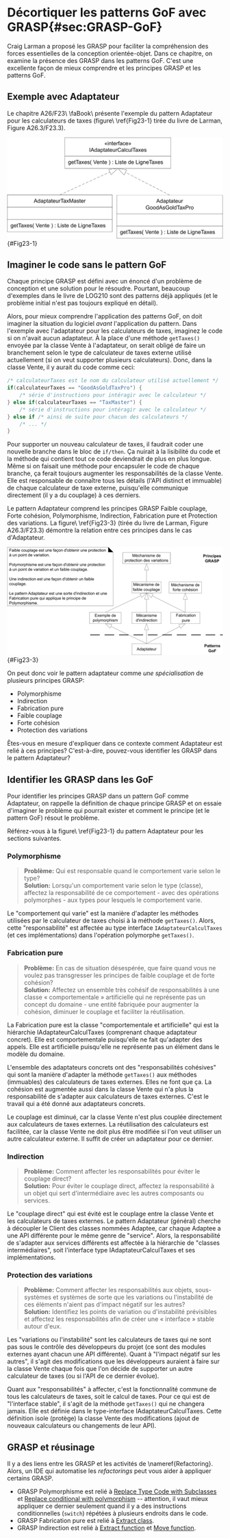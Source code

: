 # Décortiquer les patterns GoF avec GRASP{#sec:GRASP-GoF}

Craig Larman a proposé les GRASP pour faciliter la compréhension des forces essentielles de la conception orientée-objet. Dans ce chapitre, on examine la présence des GRASP dans les patterns GoF. C'est une excellente façon de mieux comprendre et les principes GRASP et les patterns GoF.

## Exemple avec Adaptateur

Le chapitre A26/F23\ \faBook<i class="fa-solid fa-book"></i>\ présente l'exemple du pattern Adaptateur pour les calculateurs de taxes (figure\ \ref{Fig23-1} tirée du livre de Larman, Figure A26.3/F23.3).

![Le pattern Adaptateur.](images/Fig23.1.png "Figure A26.1/F23.1 du livre de Larman"){#Fig23-1}

## Imaginer le code sans le pattern GoF

Chaque principe GRASP est défini avec un énoncé d'un problème de conception et une solution pour le résoudre. Pourtant, beaucoup d'exemples dans le livre de LOG210 sont des patterns déjà appliqués (et le problème initial n'est pas toujours expliqué en détail). 

Alors, pour mieux comprendre l'application des patterns GoF, on doit imaginer la situation du logiciel *avant* l'application du pattern. Dans l'exemple avec l'adaptateur pour les calculateurs de taxes, imaginez le code si on n'avait aucun adaptateur. À la place d'une méthode `getTaxes()` envoyée par la classe Vente à l'adaptateur, on serait obligé de faire un branchement selon le type de calculateur de taxes externe utilisé actuellement (si on veut supporter plusieurs calculateurs). Donc, dans la classe Vente, il y aurait du code comme ceci:

```Java
/* calculateurTaxes est le nom du calculateur utilisé actuellement */
if(calculateurTaxes == "GoodAsGoldTaxPro") {
    /* série d'instructions pour intéragir avec le calculateur */
} else if(calculateurTaxes == "TaxMaster") {
    /* série d'instructions pour intéragir avec le calculateur */
} else if /* ainsi de suite pour chacun des calculateurs */
    /* ... */
}
```

Pour supporter un nouveau calculateur de taxes, il faudrait coder une nouvelle branche dans le bloc de `if/then`. 
Ça nuirait à la lisibilité du code et la méthode qui contient tout ce code deviendrait de plus en plus longue. 
Même si on faisait une méthode pour encapsuler le code de chaque branche, ça ferait toujours augmenter les responsabilités de la classe Vente. 
Elle est responsable de connaître tous les détails (l'API distinct et immuable) de chaque calculateur de taxe externe, puisqu'elle communique directement (il y a du couplage) à ces derniers.

Le pattern Adaptateur comprend les principes GRASP Faible couplage, Forte cohésion, Polymorphisme, Indirection, Fabrication pure et Protection des variations. La figure\ \ref{Fig23-3} (tirée du livre de Larman, Figure A26.3/F23.3) démontre la relation entre ces principes dans le cas d'Adaptateur.

![Adaptateur et principes GRASP.](images/Fig23.3.png "Figure A26.3/F23.3 du livre de Larman"){#Fig23-3}

On peut donc voir le pattern adaptateur comme *une spécialisation* de plusieurs principes GRASP:

- Polymorphisme
- Indirection
- Fabrication pure
- Faible couplage
- Forte cohésion
- Protection des variations

Êtes-vous en mesure d'expliquer dans ce contexte comment Adaptateur est relié à ces principes? C'est-à-dire, pouvez-vous identifier les GRASP dans le pattern Adaptateur?

## Identifier les GRASP dans les GoF

Pour identifier les principes GRASP dans un pattern GoF comme Adaptateur, on rappelle la définition de chaque principe GRASP et on essaie d'imaginer le problème qui pourrait exister et comment le principe (et le pattern GoF) résout le problème.

Référez-vous à la figure\ \ref{Fig23-1} du pattern Adaptateur pour les sections suivantes.

### Polymorphisme

> **Problème:** Qui est responsable quand le comportement varie selon le type?  
> **Solution:** Lorsqu'un comportement varie selon le type (classe), affectez la responsabilité de ce comportement - avec des opérations polymorphes - aux types pour lesquels le comportement varie.

Le "comportement qui varie" est la manière d'adapter les méthodes utilisées par le calculateur de taxes choisi à la méthode `getTaxes()`. Alors, cette "responsabilité" est affectée au type interface `IAdaptateurCalculTaxes` (et ces implémentations) dans l'opération polymorphe `getTaxes()`.

### Fabrication pure

> **Problème:** En cas de situation désespérée, que faire quand vous ne voulez pas transgresser les principes de faible couplage et de forte cohésion?  
> **Solution:** Affectez un ensemble très cohésif de responsabilités à une classe « comportementale » artificielle qui ne représente pas un concept du domaine - une entité fabriquée pour augmenter la cohésion, diminuer le couplage et faciliter la réutilisation.

La Fabrication pure est la classe "comportementale et artificielle" qui est la hiérarchie IAdaptateurCalculTaxes (comprenant chaque adaptateur concret). Elle est comportementale puisqu'elle ne fait qu'adapter des appels. Elle est artificielle puisqu'elle ne représente pas un élément dans le modèle du domaine. 

L'ensemble des adaptateurs concrets ont des "responsabilités cohésives" qui sont la manière d'adapter la méthode `getTaxes()` aux méthodes (immuables) des calculateurs de taxes externes. Elles ne font que ça. La cohésion est augmentée aussi dans la classe Vente qui n'a plus la responsabilité de s'adapter aux calculateurs de taxes externes. C'est le travail qui a été donné aux adaptateurs concrets. 

Le couplage est diminué, car la classe Vente n'est plus couplée directement aux calculateurs de taxes externes. La réutilisation des calculateurs est facilitée, car la classe Vente ne doit plus être modifiée si l'on veut utiliser un autre calculateur externe. Il suffit de créer un adaptateur pour ce dernier.

### Indirection

> **Problème:** Comment affecter les responsabilités pour éviter le couplage direct?  
> **Solution:** Pour éviter le couplage direct, affectez la responsabilité à un objet qui sert d'intermédiaire avec les autres composants ou services.

Le "couplage direct" qui est évité est le couplage entre la classe Vente et les calculateurs de taxes externes. Le pattern Adaptateur (général) cherche à découpler le Client des classes nommées Adaptee, car chaque Adaptee a une API différente pour le même genre de "service". Alors, la responsabilité de s'adapter aux services différents est affectée à la hiérarchie de "classes intermédiaires", soit l'interface type IAdaptateurCalculTaxes et ses implémentations.

### Protection des variations

> **Problème:** Comment affecter les responsabilités aux objets, sous-systèmes et systèmes de sorte que les variations ou l'instabilité de ces éléments n'aient pas d'impact négatif sur les autres?  
> **Solution:** Identifiez les points de variation ou d'instabilité prévisibles et affectez les responsabilités afin de créer une « interface » stable autour d'eux.

Les "variations ou l'instabilité" sont les calculateurs de taxes qui ne sont pas sous le contrôle des développeurs du projet (ce sont des modules externes ayant chacun une API différente). Quant à "l'impact négatif sur les autres", il s'agit des modifications que les développeurs auraient à faire sur la classe Vente chaque fois que l'on décide de supporter un autre calculateur de taxes (ou si l'API de ce dernier évolue). 

Quant aux "responsabilités" à affecter, c'est la fonctionnalité commune de tous les calculateurs de taxes, soit le calcul de taxes. Pour ce qui est de "l'interface stable", il s'agit de la méthode `getTaxes()` qui ne changera jamais. Elle est définie dans le type-interface IAdaptateurCalculTaxes. Cette définition isole (protège) la classe Vente des modifications (ajout de nouveaux calculateurs ou changements de leur API). 

## GRASP et réusinage

Il y a des liens entre les GRASP et les activités de \nameref{Refactoring}. 
Alors, un IDE qui automatise les *refactorings* peut vous aider à appliquer certains GRASP.

- GRASP Polymorphisme est relié à [Replace Type Code with Subclasses](https://refactoring.com/catalog/replaceTypeCodeWithSubclasses.html) et [Replace conditional with polymorphism](https://refactoring.com/catalog/replaceConditionalWithPolymorphism.html) -- attention, il vaut mieux appliquer ce dernier seulement quand il y a des instructions conditionnelles (`switch`) répétées à plusieurs endroits dans le code.
- GRASP Fabrication pure est relié à [Extract class](https://refactoring.com/catalog/extractClass.html).
- GRASP Indirection est relié à [Extract function](https://refactoring.com/catalog/extractFunction.html) et [Move function](https://refactoring.com/catalog/moveFunction.html).
